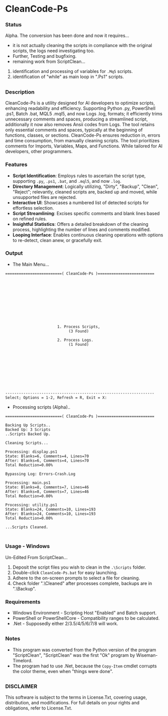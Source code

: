 # CleanCode-Ps

### Status
Alpha. The conversion has been done and now it requires...
- it is not actually cleaning the scripts in compliance with the original scripts, the logs need investigating too.
- Further, Testing and bugfixing.
- remaining work from ScriptClean...
1) identification and processing of variables for `.Mq5` scripts.
2) identification of "while" as main loop in ".Ps1" scripts.

##

### Description
CleanCode-Ps is a utility designed for AI developers to optimize scripts, enhancing readability and efficiency. Supporting Python .py, PowerShell .ps1, Batch .bat, MQL5 .mql5, and now Logs .log, formats; it efficiently trims unnecessary comments and spaces, producing a streamlined script, additionally it now also removes Ansii codes from Logs. The tool retains only essential comments and spaces, typically at the beginning of functions, classes, or sections. CleanCode-Ps ensures reduction in, errors and time consumption, from manually cleaning scripts. The tool prioritizes comments for Imports, Variables, Maps, and Functions. While tailored for AI developers, other programmers. 

### Features
- **Script Identification**: Employs rules to ascertain the script type, supporting `.py`, `.ps1`, `.bat`, and `.mql5`, and now `.log`.
- **Directory Management**: Logically utilizing, "Dirty", "Backup", "Clean", "Reject"; relevantly, cleaned scripts are, backed up and moved, while unsupported files are rejected.
- **Interactive UI**: Showcases a numbered list of detected scripts for effortless selection.
- **Script Streamlining**: Excises specific comments and blank lines based on refined rules.
- **Insightful Statistics**: Offers a detailed breakdown of the cleaning process, highlighting the number of lines and comments modified.
- **Looping Interface**: Enables continuous cleaning operations with options to re-detect, clean anew, or gracefully exit.

### Output
- The Main Menu...
```
=========================( CleanCode-Ps )=========================











                       1. Process Scripts,
                            (3 Found)

                       2. Process Logs.
                            (1 Found)










------------------------------------------------------------------
Select; Options = 1-2, Refresh = R, Exit = X:

```
- Processing scripts (Alpha)..
```
=========================( CleanCode-Ps )=========================

Backing Up Scripts..
Backed Up: 3 Scripts
..Scripts Backed Up.

Cleaning Scripts...

Processing: display.ps1
State: Blanks=6, Comments=4, Lines=70
After: Blanks=6, Comments=4, Lines=70
Total Reduction=0.00%

Bypassing Log: Errors-Crash.Log

Processing: main.ps1
State: Blanks=8, Comments=7, Lines=46
After: Blanks=8, Comments=7, Lines=46
Total Reduction=0.00%

Processing: utility.ps1
State: Blanks=24, Comments=10, Lines=193
After: Blanks=24, Comments=10, Lines=193
Total Reduction=0.00%

...Scripts Cleaned.


```
##

### Usage - Windows
Un-Edited From ScriptClean...
1. Deposit the script files you wish to clean in the `.\Scripts` folder.
2. Double-click `CleanCode-Ps.bat` for easy launching.
3. Adhere to the on-screen prompts to select a file for cleaning.
4. Check folder ".\Cleaned" after processes complete, backups are in ".\Backup".

### Requirements
- Windows Environment - Scripting Host "Enabled" and Batch support.
- PowerShell or PowerShellCore - Compatibility ranges to be calculated.
- .Net - Supposedly either 2/3.5/4/5/6/7/8 will work.

##

### Notes
- This program was converted from the Python version of the program "ScriptClean", "ScriptClean" was the first "Ok" program by Wiseman-Timelord.
- The program had to use .Net, because the `Copy-Item` cmdlet corrupts the color theme, even when "things were done".

##

### DISCLAIMER
This software is subject to the terms in License.Txt, covering usage, distribution, and modifications. For full details on your rights and obligations, refer to License.Txt.
